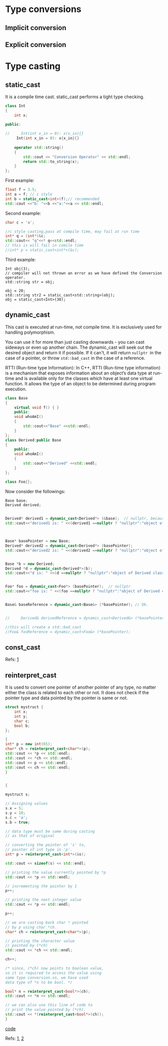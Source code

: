 # Type conversions
## Implicit conversion

## Explicit conversion


# Type casting

## static_cast
It is a compile time cast. static_cast performs a tight type checking.  

```cpp
class Int 
{ 
    int x; 
  
public:

//     Int(int x_in = 0): x(x_in){}
     Int(int x_in = 0): x{x_in}{}
 
    operator std::string() 
    { 
        std::cout << "Conversion Operator" << std::endl; 
        return std::to_string(x); 
    } 
}; 
```


First example:
```cpp
float f = 3.5; 
int a = f; // c style 
int b = static_cast<int>(f);// recommended
std::cout <<"b: "<<b <<"a:"<<a << std::endl;
```

Second example:
```cpp
char c = 'a'; 

//c style casting,pass at compile time, may fail at run time 
int* q = (int*)&c;
std::cout<< "q"<<* q<<std::endl;
// this is will fail in comile time
//int* p = static_cast<int*>(&c);
```

Third example:
```cppp
Int obj(3);
// compiler will not thrown an error as we have defined the Conversion operator.
std::string str = obj; 

obj = 20; 
std::string str2 = static_cast<std::string>(obj); 
obj = static_cast<Int>(30); 
```
    

## dynamic_cast
This cast is executed at run-time, not compile time. It is exclusively used for handling polymorphism.

You can use it for more than just casting downwards - you can cast sideways or even up another chain. The dynamic_cast will seek out the desired object and return it if possible. If it can't, it will return `nullptr `in the case of a pointer, or throw `std::bad_cast` in the case of a reference.

RTTI (Run-time type Information): In C++, RTTI (Run-time type information) is a mechanism that exposes information about an object’s data type at run-time and is available only for the classes which have at least one virtual function. It allows the type of an object to be determined during program execution.


```cpp
class Base
{
	virtual void f() { }
	public:
	void whoAmI()
	{
		std::cout<<"Base" <<std::endl;
	}
};
class Derived:public Base
{
	public:
	void whoAmI()
	{
		std::cout<<"Derived" <<std::endl;
	}
};

class Foo{};
```

Now consider the followings:

```cpp
Base base;
Derived derived;


Derived* derived1 = dynamic_cast<Derived*> (&base);  // nullptr, because 'base' is not a 'derived'
std::cout<<"derived1 is: " <<(derived1 ==nullptr ? "nullptr":"object of Derived class")<<std::endl;



Base* basePointer = new Base;
Derived* derived2 = dynamic_cast<Derived*> (basePointer); 
std::cout<<"derived2 is: " <<(derived2 ==nullptr ? "nullptr":"object of Derived class")<<std::endl;


Base *b = new Derived; 
Derived *d = dynamic_cast<Derived*>(b);
std::cout<<"d is: " <<(d ==nullptr ? "nullptr":"object of Derived class")<<std::endl;


Foo* foo = dynamic_cast<Foo*> (basePointer);  // nullptr
std::cout<<"foo is: " <<(foo ==nullptr ? "nullptr":"object of Derived class")<<std::endl;


Base& baseReference = dynamic_cast<Base&> (*basePointer); // Ok.


//     Derived& derivedReference = dynamic_cast<Derived&> (*basePointer); // Ok.

//this will create a std::bad_cast
//Foo& fooReference = dynamic_cast<Foo&> (*basePointer);

```

## const_cast

Refs: [1](//https://www.geeksforgeeks.org/const_cast-in-c-type-casting-operators/)

## reinterpret_cast

It is used to convert one pointer of another pointer of any type, no matter either the class is related to each other or not. It does not check if the pointer type and data pointed by the pointer is same or not.


```cpp
struct mystruct { 
    int x; 
    int y; 
    char c; 
    bool b; 
}; 

{
int* p = new int(65); 
char* ch = reinterpret_cast<char*>(p); 
std::cout << *p << std::endl; 
std::cout << *ch << std::endl; 
std::cout << p << std::endl; 
std::cout << ch << std::endl;
}


{

mystruct s; 

// Assigning values 
s.x = 5; 
s.y = 10; 
s.c = 'a'; 
s.b = true; 

// data type must be same during casting 
// as that of original 

// converting the pointer of 's' to, 
// pointer of int type in 'p'. 
int* p = reinterpret_cast<int*>(&s); 

std::cout << sizeof(s) << std::endl; 

// printing the value currently pointed by *p 
std::cout << *p << std::endl; 

// incrementing the pointer by 1 
p++; 

// printing the next integer value 
std::cout << *p << std::endl; 

p++; 

// we are casting back char * pointed 
// by p using char *ch. 
char* ch = reinterpret_cast<char*>(p); 

// printing the character value 
// pointed by (*ch) 
std::cout << *ch << std::endl; 

ch++; 

/* since, (*ch) now points to boolean value, 
so it is required to access the value using  
same type conversion.so, we have used  
data type of *n to be bool. */

bool* n = reinterpret_cast<bool*>(ch); 
std::cout << *n << std::endl; 

// we can also use this line of code to 
// print the value pointed by (*ch). 
std::cout << *(reinterpret_cast<bool*>(ch));
}
```






[code](../src/cast.cpp)


Refs: [1](https://www.cplusplus.com/doc/tutorial/typecasting/), [2](https://www.geeksforgeeks.org/const_cast-in-c-type-casting-operators/)

